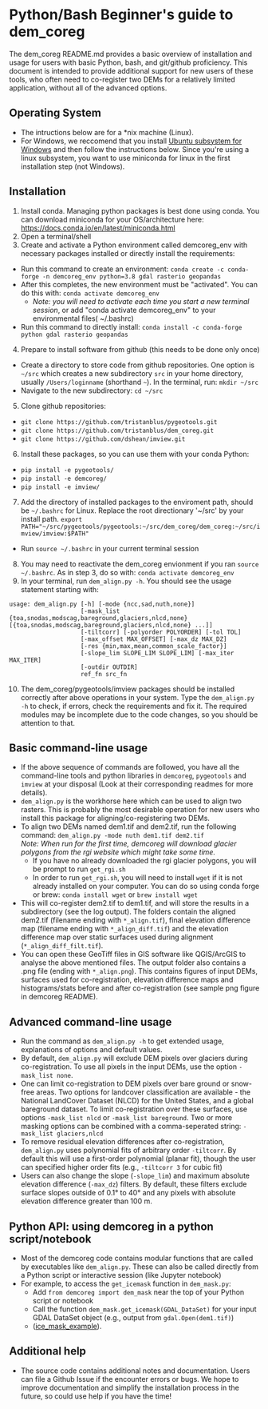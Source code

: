 # Python/Bash Beginner's guide to dem_coreg

The dem_coreg README.md provides a basic overview of installation and usage for users with basic Python, bash, and git/github proficiency.  This document is intended to provide additional support for new users of these tools, who often need to co-register two DEMs for a relatively limited application, without all of the advanced options.  

## Operating System
- The intructions below are for a \*nix machine (Linux).
- For Windows, we reccomend that you install [Ubuntu subsystem for Windows](https://docs.microsoft.com/en-us/windows/wsl/install-win10) and then follow the instructions below. Since you're using a linux subsystem, you want to use miniconda for linux in the first installation step (not Windows). 

## Installation
1. Install conda. Managing python packages is best done using conda. You can download miniconda for your OS/architecture here: https://docs.conda.io/en/latest/miniconda.html
2. Open a terminal/shell
3. Create and activate a Python environment called demcoreg_env with necessary packages installed or directly install the requirements:
  - Run this command to create an environment: `conda create -c conda-forge -n demcoreg_env python=3.8 gdal rasterio geopandas` 
  - After this completes, the new environment must be "activated". You can do this with: `conda activate demcoreg_env`
    - *Note: you will need to activate each time you start a new terminal session*, or add "conda activate demcoreg_env" to your environmental files( ~/.bashrc)
  - Run this command to directly install: `conda install -c conda-forge python gdal rasterio geopandas`
4. Prepare to install software from github (this needs to be done only once)
  - Create a directory to store code from github repositories. One option is `~/src` which creates a new subdirectory `src` in your home directory, usually `/Users/loginname` (shorthand `~`). In the terminal, run: `mkdir ~/src`
  - Navigate to the new subdirectory: `cd ~/src`
5. Clone github repositories:
  - `git clone https://github.com/tristanblus/pygeotools.git`
  - `git clone https://github.com/tristanblus/dem_coreg.git`
  - `git clone https://github.com/dshean/imview.git`
6. Install these packages, so you can use them with your conda Python:
  - `pip install -e pygeotools/`
  - `pip install -e demcoreg/`
  - `pip install -e imview/`
7. Add the directory of installed packages to the enviroment path, should be `~/.bashrc` for Linux. Replace the root directionary '~/src' by your install path.
  `export PATH="~/src/pygeotools/pygeotools:~/src/dem_coreg/dem_coreg:~/src/imview/imview:$PATH"`
  - Run `source ~/.bashrc` in your current terminal session
8. You may need to reactivate the dem_coreg envionment if you ran `source ~/.bashrc`. As in step 3, do so with: `conda activate demcoreg_env`
9. In your terminal, run `dem_align.py -h`.  You should see the usage statement starting with:
```
usage: dem_align.py [-h] [-mode {ncc,sad,nuth,none}]
                    [-mask_list {toa,snodas,modscag,bareground,glaciers,nlcd,none} [{toa,snodas,modscag,bareground,glaciers,nlcd,none} ...]]
                    [-tiltcorr] [-polyorder POLYORDER] [-tol TOL]
                    [-max_offset MAX_OFFSET] [-max_dz MAX_DZ]
                    [-res {min,max,mean,common_scale_factor}]
                    [-slope_lim SLOPE_LIM SLOPE_LIM] [-max_iter MAX_ITER]
                    [-outdir OUTDIR]
                    ref_fn src_fn
```
10. The dem_coreg/pygeotools/imview packages should be installed correctly after above operations in your system. Type the `dem_align.py -h` to check, if errors, check the requirements and fix it. The required modules may be incomplete due to the code changes, so you should be attention to that.

## Basic command-line usage
- If the above sequence of commands are followed, you have all the command-line tools and python libraries in `demcoreg`, `pygeotools` and `imview` at your disposal (Look at their corresponding readmes for more details).
- `dem_align.py` is the workhorse here which can be used to align two rasters. This is probably the most desirable operation for new users who install this package for aligning/co-registering two DEMs. 
- To align two DEMs named dem1.tif and dem2.tif, run the following command: `dem_align.py -mode nuth dem1.tif dem2.tif`  
*Note: When run for the first time, demcoreg will download glacier polygons from the rgi website which might take some time.*
  - If you have no already downloaded the rgi glacier polygons, you will be prompt to run `get_rgi.sh`
  - In order to run `get_rgi.sh`, you will need to install `wget` if it is not already installed on your computer. You can do so using conda forge or brew: `conda install wget` or `brew install wget`
- This will co-register dem2.tif to dem1.tif, and will store the results in a subdirectory (see the log output). The folders contain the aligned dem2.tif (filename ending with `*_align.tif`), final elevation difference map (filename ending with `*_align_diff.tif`) and the elevation difference map over static surfaces used during alignment (`*_align_diff_filt.tif`). 
- You can open these GeoTiff files in GIS software like QGIS/ArcGIS to analyse the above mentioned files. The output folder also contains a .png file (ending with `*_align.png`). This contains figures of input DEMs, surfaces used for co-registration, elevation difference maps and histograms/stats before and after co-registration (see sample png figure in demcoreg README). 

## Advanced command-line usage
- Run the command as `dem_align.py -h` to get extended usage, explanations of options and default values. 
- By default, `dem_align.py` will exclude DEM pixels over glaciers during co-registration. To use all pixels in the input DEMs, use the option `-mask_list none`. 
- One can limit co-registration to DEM pixels over bare ground or snow-free areas.  Two options for landcover classification are available - the National LandCover Dataset (NLCD) for the United States, and a global bareground dataset. To limit co-registration over these surfaces, use options `-mask_list nlcd` or `-mask_list bareground`. Two or more masking options can be combined with a comma-seperated string: `-mask_list glaciers,nlcd`
- To remove residual elevation differences after co-registration, `dem_align.py` uses polynomial fits of arbitrary order `-tiltcorr`. By default this will use a first-order polynomial (planar fit), though the user can specified higher order fits (e.g., `-tiltcorr 3` for cubic fit)
- Users can also change the slope (`-slope_lim`) and maximum absolute elevation difference (`-max_dz`) filters.  By default, these filters exclude surface slopes outside of 0.1° to 40° and any pixels with absolute elevation difference greater than 100 m. 

## Python API: using demcoreg in a python script/notebook
- Most of the demcoreg code contains modular functions that are called by executables like `dem_align.py`. These can also be called directly from a Python script or interactive session (like Jupyter notebook)
- For example, to access the `get_icemask` function in `dem_mask.py`:
  - Add `from demcoreg import dem_mask` near the top of your Python script or notebook
  - Call the function `dem_mask.get_icemask(GDAL_DataSet)` for your input GDAL DataSet object (e.g., output from `gdal.Open(dem1.tif)`)
  - ([ice_mask_example](https://github.com/dshean/hma_mb_paper/blob/master/notebooks/nogzumpa_dh_dt_error_correlation.ipynb)). 

## Additional help
- The source code contains additional notes and documentation.  Users can file a Github Issue if the encounter errors or bugs.  We hope to improve documentation and simplify the installation process in the future, so could use help if you have the time!
